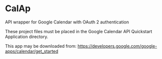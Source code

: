 CalAp
=====

API wrapper for Google Calendar with OAuth 2 authentication

These project files must be placed in the Google Calendar API Quickstart Application directory.

This app may be downloaded from: https://developers.google.com/google-apps/calendar/get_started
